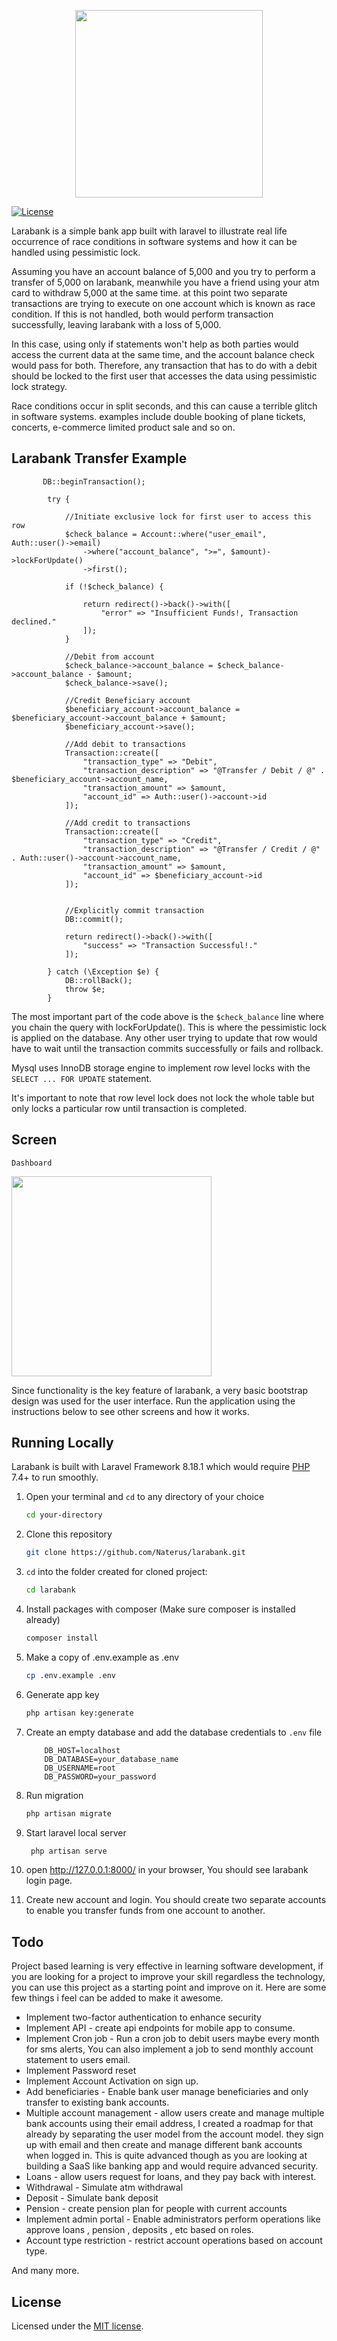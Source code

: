 <p align="center"><a href="https://restfulcountries.com" target="_blank"><img src="https://restfulcountries.com/assets/images/larabank/login.png" width="300"></a></p>

<p align="center">

<a href="https://github.com/Naterus/restful-countries/blob/main/LICENSE"><img src="https://restfulcountries.com/assets/images/license-mit.svg" alt="License"></a>
</p>


Larabank is a simple bank app built with laravel to illustrate real life occurrence of race conditions in software systems and how it can be handled using pessimistic lock. 

Assuming you have an account balance of 5,000 and you try to perform a transfer of 5,000 on larabank, meanwhile you have a friend using your atm card to withdraw 5,000 at the same time. at this point two separate transactions are trying to execute on one account which is known as race condition. If this is not handled, both would perform transaction successfully, leaving larabank with a loss of 5,000.

In this case, using only if statements won't help as both parties would access the current data at the same time, and the account balance check would pass for both. Therefore, any transaction that has to do with a debit should be locked to the first user that accesses the data using pessimistic lock strategy.

Race conditions occur in split seconds, and this can cause a terrible glitch in software systems. examples include double booking of plane tickets, concerts, e-commerce limited product sale and so on.

## Larabank Transfer Example
```injectablephp
       DB::beginTransaction();

        try {

            //Initiate exclusive lock for first user to access this row
            $check_balance = Account::where("user_email", Auth::user()->email)
                ->where("account_balance", ">=", $amount)->lockForUpdate()
                ->first();

            if (!$check_balance) {

                return redirect()->back()->with([
                    "error" => "Insufficient Funds!, Transaction declined."
                ]);
            }

            //Debit from account
            $check_balance->account_balance = $check_balance->account_balance - $amount;
            $check_balance->save();

            //Credit Beneficiary account
            $beneficiary_account->account_balance = $beneficiary_account->account_balance + $amount;
            $beneficiary_account->save();

            //Add debit to transactions
            Transaction::create([
                "transaction_type" => "Debit",
                "transaction_description" => "@Transfer / Debit / @" . $beneficiary_account->account_name,
                "transaction_amount" => $amount,
                "account_id" => Auth::user()->account->id
            ]);

            //Add credit to transactions
            Transaction::create([
                "transaction_type" => "Credit",
                "transaction_description" => "@Transfer / Credit / @" . Auth::user()->account->account_name,
                "transaction_amount" => $amount,
                "account_id" => $beneficiary_account->id
            ]);


            //Explicitly commit transaction
            DB::commit();

            return redirect()->back()->with([
                "success" => "Transaction Successful!."
            ]);

        } catch (\Exception $e) {
            DB::rollBack();
            throw $e;
        }
```

The most important part of the code above is the `$check_balance` line where you chain the query with lockForUpdate(). This is where the pessimistic lock is applied on the database. Any other user trying to update that row would have to wait until the transaction commits successfully  or fails and rollback.

Mysql uses InnoDB storage engine to implement row level locks  with the `SELECT ... FOR UPDATE` statement. 

It's important to note that row level lock does not lock the whole table but only locks a particular row until transaction is completed. 
## Screen

`Dashboard`
<p><img src="https://restfulcountries.com/assets/images/larabank/dashboard.png" width="320"></p>

Since functionality is the key feature of larabank, a very basic bootstrap design was used for the user interface. Run the application using the instructions below to see other screens and how it works.

## Running Locally
Larabank is built with Laravel Framework 8.18.1 which would require [PHP](https://php.net) 7.4+ to run smoothly.

1. Open your terminal and `cd` to any directory of your choice
    ```bash
    cd your-directory
   ```
2. Clone this repository
    ```bash
    git clone https://github.com/Naterus/larabank.git
    ```
3. `cd` into the folder created for cloned project:
    ```bash
    cd larabank
   ```

4. Install packages with composer (Make sure composer is installed already)
    ```bash
    composer install
   ```

5. Make a copy of .env.example as .env
    ```bash
    cp .env.example .env
   ```

6. Generate app key
    ```bash
    php artisan key:generate
   ```

7. Create an empty database and add the database credentials to `.env` file
    ```angular2html
        DB_HOST=localhost
        DB_DATABASE=your_database_name
        DB_USERNAME=root
        DB_PASSWORD=your_password
   ```

8. Run migration
   ```bash
   php artisan migrate
   ```
9. Start laravel local server
   ```bash
    php artisan serve
    ```

10. open http://127.0.0.1:8000/ in your browser, You should see larabank login page.

11. Create new account and login. You should create two separate accounts to enable you transfer funds from one account to another.
## Todo
Project based learning is very effective in learning software development, if you are looking for a project to improve your skill regardless the technology, you can use this project as a starting point and improve on it. Here are some few things i feel can be added to make it awesome.
- Implement two-factor authentication to enhance security
- Implement API - create api endpoints for mobile app to consume.
- Implement Cron job - Run a cron job to debit users maybe every month for sms alerts, You can also implement a job to send monthly account statement to users email.
- Implement Password reset
- Implement Account Activation on sign up.
- Add beneficiaries - Enable bank user manage beneficiaries and only transfer to existing bank accounts.
- Multiple account management - allow users create and manage multiple bank accounts using their email address, I created a roadmap for that already by separating the user model from the account model. they sign up with email and then create and manage different bank accounts when logged in. This is quite advanced though as you are looking at building a SaaS like banking app and would require advanced security.
- Loans - allow users request for loans, and they pay back with interest.
- Withdrawal - Simulate atm withdrawal
- Deposit - Simulate bank deposit
- Pension - create pension plan for people with current accounts
- Implement admin portal - Enable administrators perform operations like approve loans , pension , deposits , etc based on roles. 
- Account type restriction - restrict account operations based on account type.

And many more.

## License

Licensed under the [MIT license](https://opensource.org/licenses/MIT).

